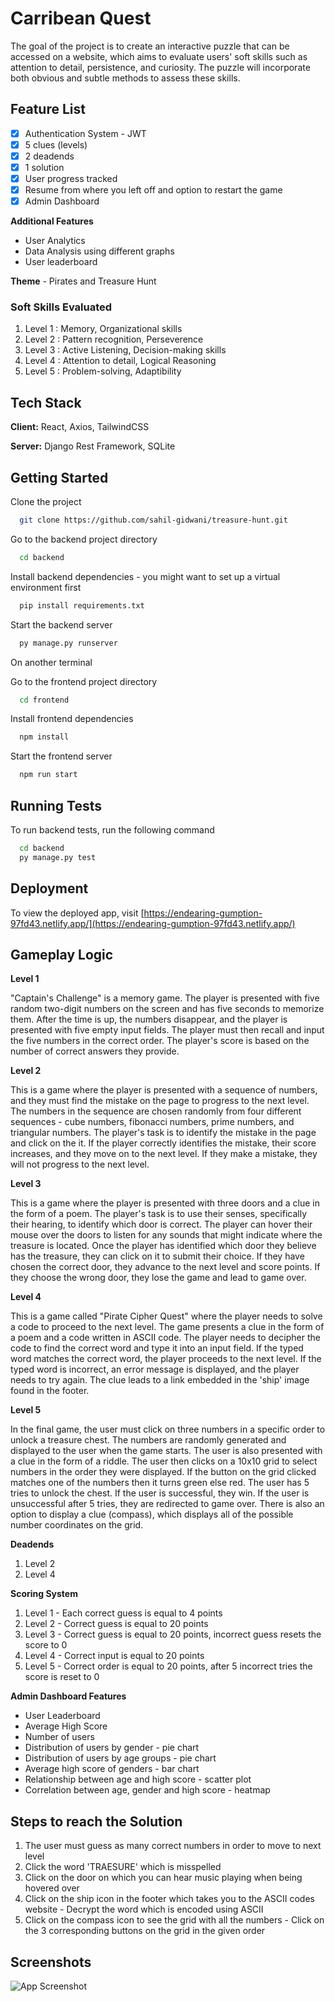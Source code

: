 # Carribean Quest

The goal of the project is to create an interactive puzzle that can be accessed on a website, which aims to evaluate users' soft skills such as attention to detail, persistence, and curiosity. The puzzle will incorporate both obvious and subtle methods to assess these skills.

## Feature List
- [x] Authentication System - JWT
- [x] 5 clues (levels)
- [x] 2 deadends
- [x] 1 solution
- [x] User progress tracked
- [x] Resume from where you left off and option to restart the game
- [x] Admin Dashboard 

**Additional Features**
- User Analytics
- Data Analysis using different graphs
- User leaderboard

**Theme** - Pirates and Treasure Hunt

### Soft Skills Evaluated
1. Level 1 : Memory, Organizational skills 
2. Level 2 : Pattern recognition, Perseverence
3. Level 3 : Active Listening, Decision-making skills
4. Level 4 : Attention to detail, Logical Reasoning
5. Level 5 : Problem-solving, Adaptibility

## Tech Stack

**Client:** React, Axios, TailwindCSS

**Server:** Django Rest Framework, SQLite

## Getting Started

Clone the project

```bash
  git clone https://github.com/sahil-gidwani/treasure-hunt.git
```

Go to the backend project directory

```bash
  cd backend
```

Install backend dependencies - you might want to set up a virtual environment first

```bash
  pip install requirements.txt
```

Start the backend server

```bash
  py manage.py runserver
```

On another terminal

Go to the frontend project directory

```bash
  cd frontend
```

Install frontend dependencies

```bash
  npm install
```

Start the frontend server

```bash
  npm run start
```

## Running Tests

To run backend tests, run the following command

```bash
  cd backend
  py manage.py test
```

## Deployment

To view the deployed app, visit [https://endearing-gumption-97fd43.netlify.app/](https://endearing-gumption-97fd43.netlify.app/)

## Gameplay Logic

**Level 1**

"Captain's Challenge" is a memory game. The player is presented with five random two-digit numbers on the screen and has five seconds to memorize them. After the time is up, the numbers disappear, and the player is presented with five empty input fields. The player must then recall and input the five numbers in the correct order. The player's score is based on the number of correct answers they provide.

**Level 2**

This is a game where the player is presented with a sequence of numbers, and they must find the mistake on the page to progress to the next level. The numbers in the sequence are chosen randomly from four different sequences - cube numbers, fibonacci numbers, prime numbers, and triangular numbers. The player's task is to identify the mistake in the page and click on the it. If the player correctly identifies the mistake, their score increases, and they move on to the next level. If they make a mistake, they will not progress to the next level.

**Level 3**

This is a game where the player is presented with three doors and a clue in the form of a poem. The player's task is to use their senses, specifically their hearing, to identify which door is correct. The player can hover their mouse over the doors to listen for any sounds that might indicate where the treasure is located. Once the player has identified which door they believe has the treasure, they can click on it to submit their choice. If they have chosen the correct door, they advance to the next level and score points. If they choose the wrong door, they lose the game and lead to game over.

**Level 4**

This is a game called "Pirate Cipher Quest" where the player needs to solve a code to proceed to the next level. The game presents a clue in the form of a poem and a code written in ASCII code. The player needs to decipher the code to find the correct word and type it into an input field. If the typed word matches the correct word, the player proceeds to the next level. If the typed word is incorrect, an error message is displayed, and the player needs to try again. The clue leads to a link embedded in the 'ship' image found in the footer.

**Level 5**

In the final game, the user must click on three numbers in a specific order to unlock a treasure chest. The numbers are randomly generated and displayed to the user when the game starts. The user is also presented with a clue in the form of a riddle. The user then clicks on a 10x10 grid to select numbers in the order they were displayed. If the button on the grid clicked matches one of the numbers then it turns green else red. The user has 5 tries to unlock the chest. If the user is successful, they win. If the user is unsuccessful after 5 tries, they are redirected to game over. There is also an option to display a clue (compass), which displays all of the possible number coordinates on the grid.

**Deadends**
1. Level 2
2. Level 4

**Scoring System**

1. Level 1 - Each correct guess is equal to 4 points
2. Level 2 - Correct guess is equal to 20 points
3. Level 3 - Correct guess is equal to 20 points, incorrect guess resets the score to 0
4. Level 4 - Correct input is equal to 20 points
5. Level 5 - Correct order is equal to 20 points, after 5 incorrect tries the score is reset to 0

**Admin Dashboard Features**
- User Leaderboard
- Average High Score
- Number of users
- Distribution of users by gender - pie chart
- Distribution of users by age groups - pie chart
- Average high score of genders - bar chart
- Relationship between age and high score - scatter plot
- Correlation between age, gender and high score - heatmap

## Steps to reach the Solution

1. The user must guess as many correct numbers in order to move to next level
2. Click the word 'TRAESURE' which is misspelled
3. Click on the door on which you can hear music playing when being hovered over
4. Click on the ship icon in the footer which takes you to the ASCII codes website - Decrypt the word which is encoded using ASCII
5. Click on the compass icon to see the grid with all the numbers - Click on the 3 corresponding buttons on the grid in the given order

## Screenshots

![App Screenshot](https://via.placeholder.com/468x300?text=App+Screenshot+Here)
